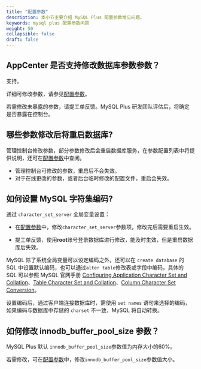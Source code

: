 ```yaml
---
title: "配置参数"
description: 本小节主要介绍 MySQL Plus 配置参数常见问题。 
keywords: mysql plus 配置参数问题
weight: 50
collapsible: false
draft: false
---
```


## AppCenter 是否支持修改数据库参数参数？

支持。

详细可修改参数，请参见[配置参数](../../manual/config_para/config_para_info)。

若需修改未暴露的参数，请提工单反馈。MySQL Plus 研发团队评估后，将确定是否暴露在控制台。

## 哪些参数修改后将重启数据库?

管理控制台修改参数，部分参数修改后会重启数据库服务，在参数配置列表中将提供说明，还可在[配置参数](../../manual/config_para/config_para_info)中查阅。

- 管理控制台可修改的参数，重启后不会失效。
- 对于在线更改的参数，或者后台临时修改的配置文件，重启会失效。

## 如何设置 MySQL 字符集编码?

通过 `character_set_server` 全局变量设置：

- 在[配置参数](../../manual/config_para/modify_para)中，修改`character_set_server`参数项，修改完后需要重启生效。

- 提工单反馈，使用**root**账号登录数据库进行修改，能及时生效，但是重启数据库后失效。

MySQL 除了系统全局变量可以设定编码之外，还可以在 `create database` 的 SQL 中设置默认编码，也可以通过`alter table`修改表或字段中编码，具体的 SQL 可以参照 MySQL 官网手册 [Configuring Application Character Set and Collation](https://dev.mysql.com/doc/refman/5.7/en/charset-applications.html)、[Table Character Set and Collation](http://dev.mysql.com/doc/refman/5.7/en/charset-table.html)、[Column Character Set Conversion](http://dev.mysql.com/doc/refman/5.7/en/charset-conversion.html)。

设置编码后，通过客户端连接数据库时，需使用 `set names` 语句来选择的编码，如果编码与数据库中存储的 `charset` 不一致，MySQL 将自动转换。

## 如何修改 innodb_buffer_pool_size 参数？

MySQL Plus 默认 `innodb_buffer_pool_size`参数值为内存大小的60%。

若需修改，可在[配置参数](../../manual/config_para/modify_para)中，修改`innodb_buffer_pool_size`参数值大小。
